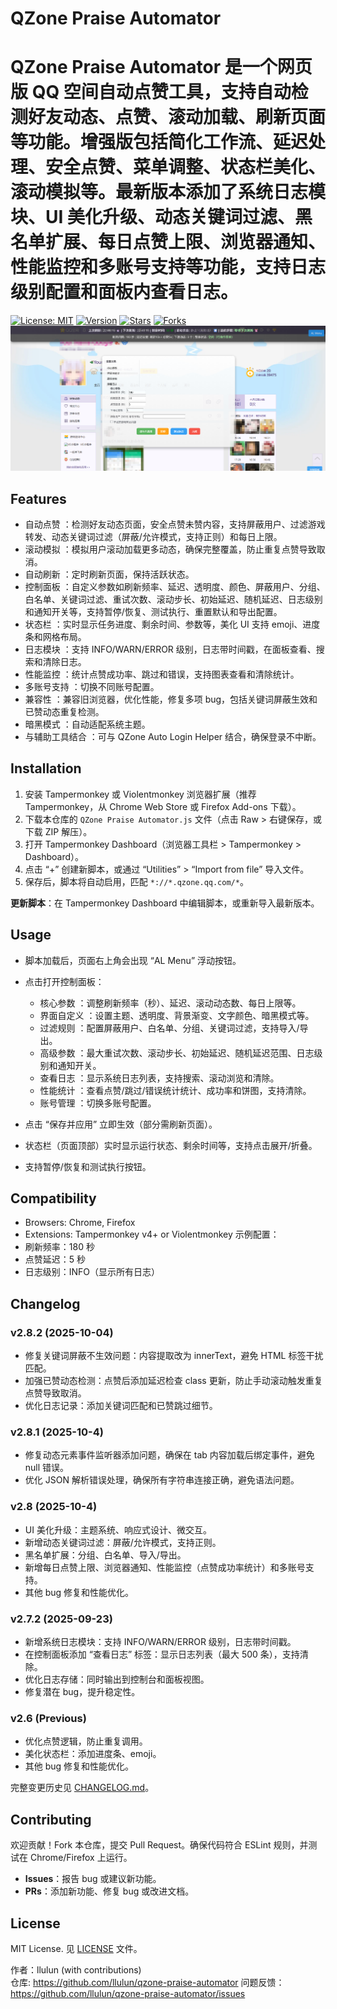 # QZone Praise Automator

QZone Praise Automator 是一个网页版 QQ 空间自动点赞工具，支持自动检测好友动态、点赞、滚动加载、刷新页面等功能。增强版包括简化工作流、延迟处理、安全点赞、菜单调整、状态栏美化、滚动模拟等。最新版本添加了系统日志模块、UI 美化升级、动态关键词过滤、黑名单扩展、每日点赞上限、浏览器通知、性能监控和多账号支持等功能，支持日志级别配置和面板内查看日志。
=======

[![License: MIT](https://img.shields.io/badge/License-MIT-yellow.svg)](https://opensource.org/licenses/MIT)
[![Version](https://img.shields.io/badge/Version-2.7.2-blue.svg)](https://github.com/llulun/qzone-praise-automator/releases/tag/v2.7.2)
[![Stars](https://img.shields.io/github/stars/llulun/qzone-praise-automator)](https://github.com/llulun/qzone-praise-automator/stargazers)
[![Forks](https://img.shields.io/github/forks/llulun/qzone-praise-automator)](https://github.com/llulun/qzone-praise-automator/network/members)
![Control Panel](docs/control-panel.png)
## Features

- 自动点赞 ：检测好友动态页面，安全点赞未赞内容，支持屏蔽用户、过滤游戏转发、动态关键词过滤（屏蔽/允许模式，支持正则）和每日上限。
- 滚动模拟 ：模拟用户滚动加载更多动态，确保完整覆盖，防止重复点赞导致取消。
- 自动刷新 ：定时刷新页面，保持活跃状态。
- 控制面板 ：自定义参数如刷新频率、延迟、透明度、颜色、屏蔽用户、分组、白名单、关键词过滤、重试次数、滚动步长、初始延迟、随机延迟、日志级别和通知开关等，支持暂停/恢复、测试执行、重置默认和导出配置。
- 状态栏 ：实时显示任务进度、剩余时间、参数等，美化 UI 支持 emoji、进度条和网格布局。
- 日志模块 ：支持 INFO/WARN/ERROR 级别，日志带时间戳，在面板查看、搜索和清除日志。
- 性能监控 ：统计点赞成功率、跳过和错误，支持图表查看和清除统计。
- 多账号支持 ：切换不同账号配置。
- 兼容性 ：兼容旧浏览器，优化性能，修复多项 bug，包括关键词屏蔽生效和已赞动态重复检测。
- 暗黑模式 ：自动适配系统主题。
- 与辅助工具结合 ：可与 QZone Auto Login Helper 结合，确保登录不中断。

## Installation

1. 安装 Tampermonkey 或 Violentmonkey 浏览器扩展（推荐 Tampermonkey，从 Chrome Web Store 或 Firefox Add-ons 下载）。
2. 下载本仓库的 `QZone Praise Automator.js` 文件（点击 Raw > 右键保存，或下载 ZIP 解压）。
3. 打开 Tampermonkey Dashboard（浏览器工具栏 > Tampermonkey > Dashboard）。
4. 点击 “+” 创建新脚本，或通过 “Utilities” > “Import from file” 导入文件。
5. 保存后，脚本将自动启用，匹配 `*://*.qzone.qq.com/*`。

**更新脚本**：在 Tampermonkey Dashboard 中编辑脚本，或重新导入最新版本。

## Usage

+ 脚本加载后，页面右上角会出现 “AL Menu” 浮动按钮。
+ 点击打开控制面板：

  * 核心参数 ：调整刷新频率（秒）、延迟、滚动动态数、每日上限等。
  * 界面自定义 ：设置主题、透明度、背景渐变、文字颜色、暗黑模式等。
  * 过滤规则 ：配置屏蔽用户、白名单、分组、关键词过滤，支持导入/导出。
  * 高级参数 ：最大重试次数、滚动步长、初始延迟、随机延迟范围、日志级别和通知开关。
  * 查看日志 ：显示系统日志列表，支持搜索、滚动浏览和清除。
  * 性能统计 ：查看点赞/跳过/错误统计统计、成功率和饼图，支持清除。
  * 账号管理 ：切换多账号配置。
+ 点击 “保存并应用” 立即生效（部分需刷新页面）。
+ 状态栏（页面顶部）实时显示运行状态、剩余时间等，支持点击展开/折叠。
+ 支持暂停/恢复和测试执行按钮。

## Compatibility

* Browsers: Chrome, Firefox
* Extensions: Tampermonkey v4+ or Violentmonkey 示例配置：
* 刷新频率：180 秒
* 点赞延迟：5 秒
* 日志级别：INFO（显示所有日志）

## Changelog

### v2.8.2 (2025-10-04)

* 修复关键词屏蔽不生效问题：内容提取改为 innerText，避免 HTML 标签干扰匹配。
* 加强已赞动态检测：点赞后添加延迟检查 class 更新，防止手动滚动触发重复点赞导致取消。
* 优化日志记录：添加关键词匹配和已赞跳过细节。

### v2.8.1 (2025-10-4)

* 修复动态元素事件监听器添加问题，确保在 tab 内容加载后绑定事件，避免 null 错误。
* 优化 JSON 解析错误处理，确保所有字符串连接正确，避免语法问题。

### v2.8 (2025-10-4)

* UI 美化升级：主题系统、响应式设计、微交互。
* 新增动态关键词过滤：屏蔽/允许模式，支持正则。
* 黑名单扩展：分组、白名单、导入/导出。
* 新增每日点赞上限、浏览器通知、性能监控（点赞成功率统计）和多账号支持。
* 其他 bug 修复和性能优化。

### v2.7.2 (2025-09-23)

* 新增系统日志模块：支持 INFO/WARN/ERROR 级别，日志带时间戳。
* 在控制面板添加 “查看日志” 标签：显示日志列表（最大 500 条），支持清除。
* 优化日志存储：同时输出到控制台和面板视图。
* 修复潜在 bug，提升稳定性。

### v2.6 (Previous)

- 优化点赞逻辑，防止重复调用。
- 美化状态栏：添加进度条、emoji。
- 其他 bug 修复和性能优化。

完整变更历史见 [CHANGELOG.md](https://github.com/llulun/qzone-praise-automator/blob/main/CHANGELOG.md)。

## Contributing

欢迎贡献！Fork 本仓库，提交 Pull Request。确保代码符合 ESLint 规则，并测试在 Chrome/Firefox 上运行。

- **Issues**：报告 bug 或建议新功能。
- **PRs**：添加新功能、修复 bug 或改进文档。

## License

MIT License. 见 [LICENSE](LICENSE) 文件。

作者：llulun (with contributions)  
仓库: https://github.com/llulun/qzone-praise-automator
问题反馈：https://github.com/llulun/qzone-praise-automator/issues
